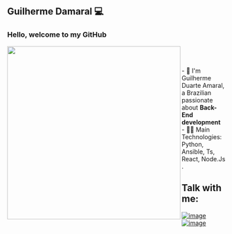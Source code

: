 ## Guilherme Damaral 💻

<h3>Hello, welcome to my GitHub</h3>

<p>
<img align="left"width="400px"src="https://media.giphy.com/media/dWesBcTLavkZuG35MI/giphy.gif"/>
</p>

<br><br>
<p>
- 🏡 I'm Guilherme Duarte Amaral, a Brazilian passionate about <strong> Back-End development </strong><br>
- 👨‍💻 Main Technologies: Python, Ansible, Ts, React, Node.Js .<br>
</p>

  ## Talk with me:
  <p>

  <a href="https://www.linkedin.com/in/guilherme-duarte-amaral-a42201184/">![image](https://img.shields.io/badge/LinkedIn-0077B5?style=for-the-badge&logo=linkedin&logoColor=white)</a>
  <a href="mailto:guilherme-direito@hotmail.com">![image](https://img.shields.io/badge/Microsoft_Outlook-0078D4?style=for-the-badge&logo=microsoft-outlook&logoColor=white)</a>

 </p>
<br>
